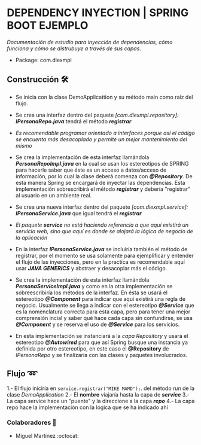 # DEPENDENCY INYECTION | SPRING BOOT EJEMPLO

_Documentación de estudio para inyección de dependencias, cómo funciona y cómo se distrubuye a través de sus capas._
- Package: com.diexmpl

## Construcción 🛠️

- Se inicia con la clase DemoApplicattion y su método main como raíz del flujo.

- Se crea una interfaz dentro del paquete _[com.diexmpl.repository]:_  **_IPersonaRepo.java_** tendrá el método **_registrar_**

- _Es recomendable programar orientado a interfaces porque así el código se encuenta más desacoplado y permite un mejor mantenimiento del mismo_

- Se crea la implementación de esta interfaz llamándola **_PersonaRepoImpl.java_** en la cual se usan los estereotipos de SPRING para hacerle saber que éste es un acceso a datos/acceso de información, por lo cual la clase deberá comenza con **_@Repository_**. De esta manera Spring se encargará de inyectar las dependencias.
Esta implementación sobrescribirá el método **_registrar_** y debería "registrar" al usuario en un ambiente real.

- Se crea una nueva interfaz dentro del paquete _[com.diexmpl.service]:_  **_IPersonaService.java_** que igual tendrá el **_registrar_**

- _El paquete **service** no está haciendo referencia a que aquí existirá un servicio web, sino que aquí es donde se alojará la lógica de negocio de la aplicación_

- En la interfaz **_IPersonaService.java_** se incluiría también el método de registrar, por el momento se usa solamente para ejemplificar y entender el flujo de las inyecciones, pero en la practica es recomendable aquí usar **_JAVA GENERICS_** y abstraer y desacoplar más el código.

- Se crea la implementación de esta interfaz llamándola **_PersonaServiceImpl.java_** y como en la otra implementación se sobreescribiría los métodos de la interfaz. En ésta se usará el estereotipo **_@Component_** para indicar que aquí existirá una regla de negocio. Usualmente se llega a indicar con el estereotipo **_@Service_** que es la nomenclatura correcta para esta capa, pero para tener una mejor comprensión incial y saber qué hace cada capa sin confundirse, se usa **_@Component_** y se reserva el uso de **_@Service_** para los servicios.

- En esta implementación se instanciará a la _capa Repository_ y usará el estereotipo **_@Autowired_** para que así Spring busque una instancia ya definida por otro estereotipo, en este caso el **@Repository**  de _IPersonaRepo_ y se finalizaría con las clases y paquetes involucrados.

## Flujo :loop:

1.- El flujo iniciría en `service.registrar("MIKE MAMD");`. del método _run_ de la clase _DemoApplication_
2.- El **nombre** viajaría hasta la capa de **_service_**
3.- La capa service hace un "puente" y la direccione a la capa **_repo_**
4.- La capa repo hace la implementación con la lógica que se ha indicado ahí


### Colaboradores 🚀

- Miguel Martínez
:octocat:
